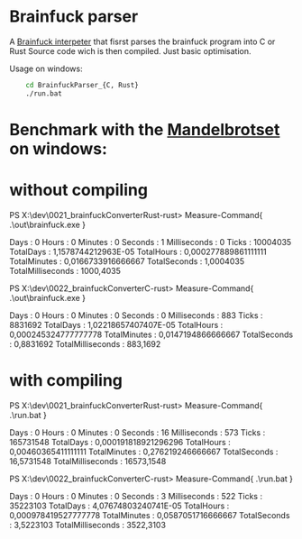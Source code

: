 Brainfuck parser
================

A [Brainfuck interpeter](https://en.wikipedia.org/wiki/Brainfuck) that fisrst parses the brainfuck program into C or Rust Source code wich is then compiled.
Just basic optimisation.

Usage on windows:
```bash
    cd BrainfuckParser_{C, Rust}
    ./run.bat
```

Benchmark with the [Mandelbrotset](https://github.com/ErikDubbelboer/brainfuck-jit/blob/master/mandelbrot.bf) on windows:
=========================================================================================================================

# without compiling

PS X:\dev\0021_brainfuckConverterRust-rust> Measure-Command{ .\out\brainfuck.exe }

Days              : 0
Hours             : 0
Minutes           : 0
Seconds           : 1
Milliseconds      : 0
Ticks             : 10004035
TotalDays         : 1,1578744212963E-05
TotalHours        : 0,000277889861111111
TotalMinutes      : 0,0166733916666667
TotalSeconds      : 1,0004035
TotalMilliseconds : 1000,4035


PS X:\dev\0022_brainfuckConverterC-rust> Measure-Command{ .\out\brainfuck.exe }

Days              : 0
Hours             : 0
Minutes           : 0
Seconds           : 0
Milliseconds      : 883
Ticks             : 8831692
TotalDays         : 1,02218657407407E-05
TotalHours        : 0,000245324777777778
TotalMinutes      : 0,0147194866666667
TotalSeconds      : 0,8831692
TotalMilliseconds : 883,1692


# with compiling

PS X:\dev\0021_brainfuckConverterRust-rust> Measure-Command{ .\run.bat }

Days              : 0
Hours             : 0
Minutes           : 0
Seconds           : 16
Milliseconds      : 573
Ticks             : 165731548
TotalDays         : 0,000191818921296296
TotalHours        : 0,00460365411111111
TotalMinutes      : 0,276219246666667
TotalSeconds      : 16,5731548
TotalMilliseconds : 16573,1548

PS X:\dev\0022_brainfuckConverterC-rust> Measure-Command{ .\run.bat }

Days              : 0
Hours             : 0
Minutes           : 0
Seconds           : 3
Milliseconds      : 522
Ticks             : 35223103
TotalDays         : 4,07674803240741E-05
TotalHours        : 0,000978419527777778
TotalMinutes      : 0,0587051716666667
TotalSeconds      : 3,5223103
TotalMilliseconds : 3522,3103

